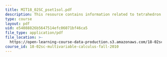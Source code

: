 ```yaml
---
title: MIT18_02SC_pset1sol.pdf
description: This resource contains information related to tetrahedron.
type: course
layout: pdf
uid: e54088826b5647514efc06071bf46ca5
file_type: application/pdf
file_location: >-
  https://open-learning-course-data-production.s3.amazonaws.com/18-02sc-multivariable-calculus-fall-2010/e54088826b5647514efc06071bf46ca5_MIT18_02SC_pset1sol.pdf
course_id: 18-02sc-multivariable-calculus-fall-2010
---
```


